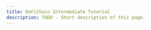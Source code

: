 ```yaml
---
title: DeFiChain Intermediate Tutorial
description: TODO - Short description of this page.
---
```


